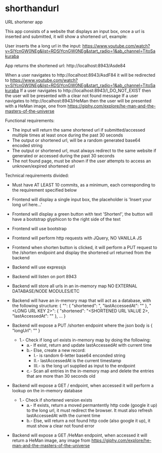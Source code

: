 # shorthandurl


URL shortener app

This app consists of a website that displays an input box, once a url is inserted and submitted, it will show a shortened url, example:

User inserts the a long url in the input: https://www.youtube.com/watch?v=SlYcnGW0NEg&list=RDSlYcnGW0NEg&start_radio=1&ab_channel=TitoSakuraba

App returns the shortened url: http://localhost:8943/Asde84

When a user navigates to http://localhost:8943/AsdF84 it will be redirected to https://www.youtube.com/watch?v=SlYcnGW0NEg&list=RDSlYcnGW0NEg&start_radio=1&ab_channel=TitoSakuraba
If a user navigates to http://localhost:8943/I_DO_NOT_EXIST then the user will be presented with a clear not found message
If a user navigates to http://localhost:8943/HeMan then the user will be presented with a HeMan image, one from https://giphy.com/explore/he-man-and-the-masters-of-the-universe

Functional requirements:
<!-- - The input must only accept valid urls -->
- The input will return the same shortened url if submitted/accessed multiple times at least once during the past 30 seconds
- The output or shortened url, will be a random generated base64 encoded string
- The output or shortened url, must always redirect to the same website if generated or accessed during the past 30 seconds
- The not found page, must be shown if the user attempts to access an unknown/expired shortened url


Technical requirements divided:
- Must have AT LEAST 10 commits, as a minimum, each corresponding to the requirement specified below
- Frontend will display a single input box, the placeholder is 'Insert your long url here...'
- Frontend will display a green button with text 'Shorten!', the button will have a bootstrap glyphicon to the right side of the text
- Frontend will use bootstrap
- Frontend will perform http requests with JQuery, NO VANILLA JS
- Frontend when shorten button is clicked, it will perform a PUT request to the /shorten endpoint and display the shortened url returned from the backend

- Backend will use expressjs
- Backend will listen on port 8943
- Backend will store all urls in an in-memory map NO EXTERNAL DATABASE/NODE MODULES/ETC
- Backend will have an in-memory map that will act as a database, with the following structure:
  { 
  "<LONG URL KEY>": { "shortened": "<SHORTENED URL VALUE>, "lastAccessedAt": "<TIME URL LAST ACCESSED>" },
  "<LONG URL KEY 2>": { "shortened": "<SHORTENED URL VALUE 2>, "lastAccessedAt": "<TIME URL LAST ACCESSED>" },
  ... }
- Backend will expose a PUT /shorten endpoint where the json body is { "longUrl": "<LONG URL FROM INPUT BOX>" }
  - 1.- Check if long url exists in-memory map by doing the following:
    - a.- If exist, return <SHORTENED URL VALUE> and update lastAccessedAt with current time 
    - b.- Else, create a new record:
      - I.- <SHORTENED URL VALUE> is random 6-letter base64 enconded string
      - II.- lastAccessedAt is the current timestamp
      - III.- <LONG URL KEY> is the long url supplied as input to the endpoint
    - c.- Scan all entries in the in-memory map and delete the entries that are more than 30 seconds old

- Backend will expose a GET /<SHORTENED URL> endpoint, when accessed it will perform a lookup on the in-memory database
  - 1.- Check if shortened version exists
    - a.- If exists, return a moved permantently http code (google it up) to the long url, it must redirect the browser. It must also refresh lastAccessedAt with the current time
    - b.- Else, will return a not found http code (also google it up), it must show a clear not found error

- Backend will expose a GET /HeMan endpoint, when accessed it will return a HeMan image, any image from https://giphy.com/explore/he-man-and-the-masters-of-the-universe